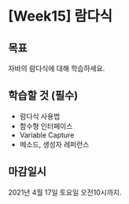 # [Week15] 람다식

## 목표
자바의 람다식에 대해 학습하세요.

## 학습할 것 (필수)
- 람다식 사용법
- 함수형 인터페이스
- Variable Capture
- 메소드, 생성자 레퍼런스

## 마감일시
2021년 4월 17일 토요일 오전10시까지.
